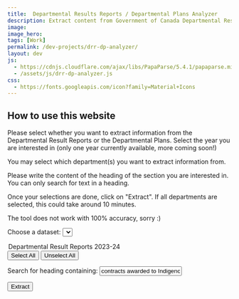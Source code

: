 ```yaml
---
title:  Departmental Results Reports / Departmental Plans Analyzer
description: Extract content from Government of Canada Departmental Results Reports or Departmental Plans for ease of analyzing
image: 
image_hero: 
tags: [Work]
permalink: /dev-projects/drr-dp-analyzer/
layout: dev
js:
  - https://cdnjs.cloudflare.com/ajax/libs/PapaParse/5.4.1/papaparse.min.js
  - /assets/js/drr-dp-analyzer.js
css: 
  - https://fonts.googleapis.com/icon?family=Material+Icons
---
```


## How to use this website

Please select whether you want to extract information from the Departmental Result Reports or the Departmental Plans. Select the year you are interested in (only one year currently available, more coming soon!)  

You may select which department(s) you want to extract information from.   

Please write the content of the heading of the section you are interested in. You can only search for text in a heading.   

Once your selections are done, click on "Extract". If all departments are selected, this could take around 10 minutes.  

The tool does not work with 100% accuracy, sorry :)   

<label for="datasetSelect">Choose a dataset:</label>
<select id="datasetSelect" onchange="loadUrls()">
  <option value="Departmental Result Reports 2023-24">Departmental Result Reports 2023-24</option>
</select>

<div>
  <button onclick="selectAll()">Select All</button>
  <button onclick="unselectAll()">Unselect All</button>
</div>
<div id="urlCheckboxes"></div> <!-- this holds all the checkboxes -->


<label for="searchText">Search for heading containing:</label>
<input type="text" id="searchText" value="contracts awarded to Indigenous businesses"/>

<button onclick="scrape()">Extract</button>

<div id="results"></div>

